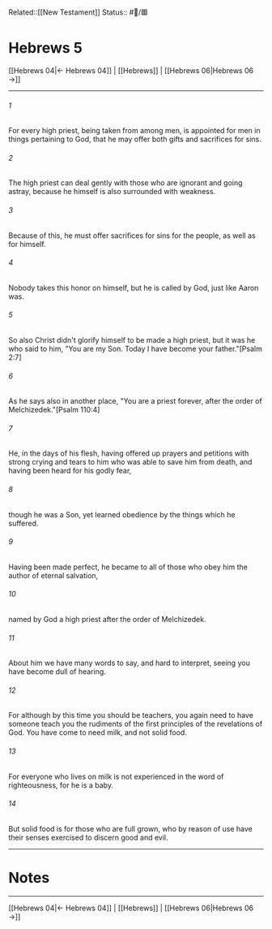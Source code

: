 Related::[[New Testament]]
Status:: #📖/🟥
# Hebrews 5

[[Hebrews 04|← Hebrews 04]] | [[Hebrews]] | [[Hebrews 06|Hebrews 06 →]]
***



###### 1 
For every high priest, being taken from among men, is appointed for men in things pertaining to God, that he may offer both gifts and sacrifices for sins. 

###### 2 
The high priest can deal gently with those who are ignorant and going astray, because he himself is also surrounded with weakness. 

###### 3 
Because of this, he must offer sacrifices for sins for the people, as well as for himself. 

###### 4 
Nobody takes this honor on himself, but he is called by God, just like Aaron was. 

###### 5 
So also Christ didn't glorify himself to be made a high priest, but it was he who said to him, "You are my Son. Today I have become your father."<crossref intro="5:5">[Psalm 2:7]</crossref> 

###### 6 
As he says also in another place, "You are a priest forever, after the order of Melchizedek."<crossref intro="5:6">[Psalm 110:4]</crossref> 

###### 7 
He, in the days of his flesh, having offered up prayers and petitions with strong crying and tears to him who was able to save him from death, and having been heard for his godly fear, 

###### 8 
though he was a Son, yet learned obedience by the things which he suffered. 

###### 9 
Having been made perfect, he became to all of those who obey him the author of eternal salvation, 

###### 10 
named by God a high priest after the order of Melchizedek. 

###### 11 
About him we have many words to say, and hard to interpret, seeing you have become dull of hearing. 

###### 12 
For although by this time you should be teachers, you again need to have someone teach you the rudiments of the first principles of the revelations of God. You have come to need milk, and not solid food. 

###### 13 
For everyone who lives on milk is not experienced in the word of righteousness, for he is a baby. 

###### 14 
But solid food is for those who are full grown, who by reason of use have their senses exercised to discern good and evil.

---
# Notes


***
[[Hebrews 04|← Hebrews 04]] | [[Hebrews]] | [[Hebrews 06|Hebrews 06 →]]
